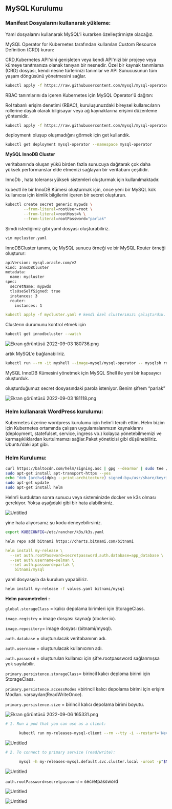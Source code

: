 ## MySQL Kurulumu

### Manifest Dosyalarını kullanarak yükleme:

Yaml dosyalarını kullanarak MySQL’i kurarken özelleştirmişte olacağız.

 MySQL Operator for Kubernetes tarafından kullanılan Custom Resource Definition (CRD) kurun:

CRD,Kubernetes API'sini genişleten veya kendi API'nizi bir projeye veya kümeye tanıtmanıza olanak tanıyan bir nesnedir. Özel bir kaynak tanımlama (CRD) dosyası, kendi nesne türlerinizi tanımlar ve API Sunucusunun tüm yaşam döngüsünü yönetmesini sağlar.

```bash
kubectl apply -f https://raw.githubusercontent.com/mysql/mysql-operator/trunk/deploy/deploy-crds.yaml
```

RBAC tanımlarını da içeren Kubernetes için MySQL Operator'ü dağıtın:

Rol tabanlı erişim denetimi (RBAC), kuruluşunuzdaki bireysel kullanıcıların rollerine dayalı olarak bilgisayar veya ağ kaynaklarına erişimi düzenleme yöntemidir.

```bash
kubectl apply -f https://raw.githubusercontent.com/mysql/mysql-operator/trunk/deploy/deploy-operator.yaml
```

deploymentı oluşup oluşmadığını görmek için get kullandık.

```bash
kubectl get deployment mysql-operator --namespace mysql-operator
```

**MySQL InnoDB Cluster**

veritabanında oluşan yükü birden fazla sunucuya dağıtarak çok daha yüksek performanslar elde etmenizi sağlayan bir veritabanı çeşitidir.

InnoDb , hata toleransı yüksek sistemleri oluşturmak için kullanılmaktadır.

kubectl ile bir InnoDB Kümesi oluşturmak için, önce yeni bir MySQL kök kullanıcısı için kimlik bilgilerini içeren bir secret oluşturun.

```bash
kubectl create secret generic mypwds \
        --from-literal=rootUser=root \
        --from-literal=rootHost=% \
        --from-literal=rootPassword="parlak"
```

Şimdi istediğimiz gibi yaml dosyası oluşturabiliriz.

```bash
vim mycluster.yaml

```

InnoDBCluster tanımı, üç MySQL sunucu örneği ve bir MySQL Router örneği oluşturur:

```bash
apiVersion: mysql.oracle.com/v2
kind: InnoDBCluster
metadata:
  name: mycluster
spec:
  secretName: mypwds
  tlsUseSelfSigned: true
  instances: 3
  router:
    instances: 1
```

```yaml
kubectl apply -f mycluster.yaml # kendi özel clusterımızı çalıştırdık.
```

Clusterın  durumunu kontrol etmek için

```bash
kubectl get innodbcluster --watch
```

![Ekran görüntüsü 2022-09-03 180736.png](https://s3-us-west-2.amazonaws.com/secure.notion-static.com/3824eb7b-442f-4186-aca0-b0d9fce0d0ce/Ekran_grnts_2022-09-03_180736.png)

artık MySQL’e bağlanabiliriz.

```bash
kubectl run --rm -it myshell --image=mysql/mysql-operator -- mysqlsh root@mycluster --sql
```

MySQL InnoDB Kümesini yönetmek için MySQL Shell ile yeni bir kapsayıcı oluşturduk.

oluşturduğumuz secret dosyasındaki parola isteniyor. Benim şifrem “parlak”

![Ekran görüntüsü 2022-09-03 181118.png](https://s3-us-west-2.amazonaws.com/secure.notion-static.com/0c603d1d-8a92-4bf2-8bf6-b92671e06aa1/Ekran_grnts_2022-09-03_181118.png)

### Helm kullanarak WordPress kurulumu:

Kubernetes üzerine wordpress kurulumu için helm’i tercih ettim. Helm bizim için Kubernetes ortamında çalışan uygulamalarımızın kaynaklarını (deployment, statefulset, service, ingress vb.) kolayca yönetebilmemizi ve karmaşıklıklardan kurtulmamızı sağlar.Paket yöneticisi gibi düşünebiliriz. Ubuntu’daki apt gibi.

### **Helm Kurulumu:**

```bash
curl https://baltocdn.com/helm/signing.asc | gpg --dearmor | sudo tee /usr/share/keyrings/helm.gpg > /dev/null
sudo apt-get install apt-transport-https --yes
echo "deb [arch=$(dpkg --print-architecture) signed-by=/usr/share/keyrings/helm.gpg] https://baltocdn.com/helm/stable/debian/ all main" | sudo tee /etc/apt/sources.list.d/helm-stable-debian.list
sudo apt-get update
sudo apt-get install helm
```

Helm’i kurduktan sonra sunucu veya sisteminizde docker ve k3s olması gerekiyor. Yoksa aşağıdaki gibi bir hata alabilirsiniz.

![Untitled](https://s3-us-west-2.amazonaws.com/secure.notion-static.com/deea2fac-fc00-4714-880e-177199726d62/Untitled.png)

yine hata alıyorsanız şu kodu deneyebilirsiniz.

```bash
export KUBECONFIG=/etc/rancher/k3s/k3s.yaml
```

```bash
helm repo add bitnami https://charts.bitnami.com/bitnami
```

```yaml
helm install my-release \
  --set auth.rootPassword=secretpassword,auth.database=app_database \
  --set auth.username=selman \
  --set auth.password=parlak \
    bitnami/mysql
```

yaml dosyasıyla da kurulum yapabiliriz.

```bash
helm install my-release -f values.yaml bitnami/mysql

```

**Helm parametreleri :**

`global.storageClass` = kalıcı depolama birimleri için StorageClass.

`image.registry` = image dosyası kaynağı (docker.io).

`image.repository`= image dosyası (bitnami/mysql).

`auth.database` = oluşturulacak  veritabanının adı.

`auth.username` = oluşturulacak kullanıcının adı.

`auth.password` = oluşturulan kullanıcı için şifre.rootpassword sağlanmışsa yok sayılabilir.

`primary.persistence.storageClass`= birincil kalıcı deploma birimi için StorageClass.

`primary.persistence.accessModes` =birincil kalıcı depolama birimi için erişim Modları. varsayılan(ReadWriteOnce).

`primary.persistence.size` =  birincil kalıcı depolama birimi boyutu.

![Ekran görüntüsü 2022-09-06 165331.png](https://s3-us-west-2.amazonaws.com/secure.notion-static.com/e7875089-8048-4a52-83a0-8746edd114b4/Ekran_grnts_2022-09-06_165331.png)

```bash
# 1. Run a pod that you can use as a client:

      kubectl run my-releases-mysql-client --rm --tty -i --restart='Never' --image  docker.io/bitnami/mysql:8.0.30-debian-11-r6 --namespace default --env MYSQL_ROOT_PASSWORD=$MYSQL_ROOT_PASSWORD --command -- bash

```

![Untitled](https://s3-us-west-2.amazonaws.com/secure.notion-static.com/3070bc9a-a669-447e-a1be-b10807d6a784/Untitled.png)

```bash
# 2. To connect to primary service (read/write):

      mysql -h my-releases-mysql.default.svc.cluster.local -uroot -p"$MYSQL_ROOT_PASSWORD"
```

![Untitled](https://s3-us-west-2.amazonaws.com/secure.notion-static.com/12fb9f96-aff1-4fe4-97db-9826333c1fec/Untitled.png)

`auth.rootPassword=secretpassword` = secretpassword

![Untitled](https://s3-us-west-2.amazonaws.com/secure.notion-static.com/f1ce7658-9b21-4c13-a4e2-7b05783b29f4/Untitled.png)

![Untitled](https://s3-us-west-2.amazonaws.com/secure.notion-static.com/e22b4615-fa43-4c6a-8cfb-ce59c3dd35d6/Untitled.png)
